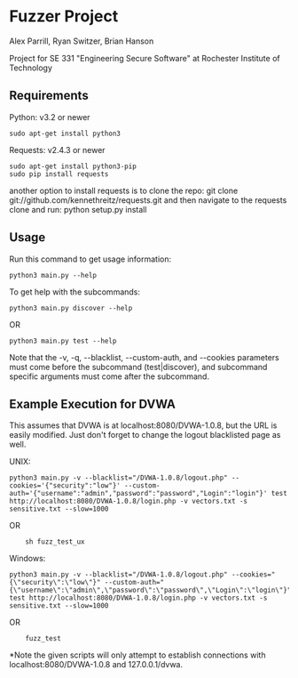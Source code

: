 Fuzzer Project
==============

Alex Parrill, Ryan Switzer, Brian Hanson

Project for SE 331 "Engineering Secure Software" at Rochester Institute of Technology


Requirements
------------

Python: v3.2 or newer

	sudo apt-get install python3

Requests: v2.4.3 or newer

	sudo apt-get install python3-pip
	sudo pip install requests

  another option to install requests is to clone the repo:
    git clone git://github.com/kennethreitz/requests.git
  and then navigate to the requests clone and run:
    python setup.py install


Usage
-----

Run this command to get usage information:

	python3 main.py --help

To get help with the subcommands:

	python3 main.py discover --help

OR

	python3 main.py test --help

Note that the -v, -q, --blacklist, --custom-auth, and --cookies parameters must come before the subcommand (test|discover), and subcommand specific arguments must come after the subcommand.


Example Execution for DVWA
--------------------------

This assumes that DVWA is at localhost:8080/DVWA-1.0.8, but the URL is easily modified. Just don't forget to change the logout blacklisted page as well.

UNIX:

    python3 main.py -v --blacklist="/DVWA-1.0.8/logout.php" --cookies='{"security":"low"}' --custom-auth='{"username":"admin","password":"password","Login":"login"}' test http://localhost:8080/DVWA-1.0.8/login.php -v vectors.txt -s sensitive.txt --slow=1000

OR

		sh fuzz_test_ux

Windows:

    python3 main.py -v --blacklist="/DVWA-1.0.8/logout.php" --cookies="{\"security\":\"low\"}" --custom-auth="{\"username\":\"admin\",\"password\":\"password\",\"Login\":\"login\"}" test http://localhost:8080/DVWA-1.0.8/login.php -v vectors.txt -s sensitive.txt --slow=1000

OR

		fuzz_test

*Note the given scripts will only attempt to establish connections with localhost:8080/DVWA-1.0.8 and 127.0.0.1/dvwa.
